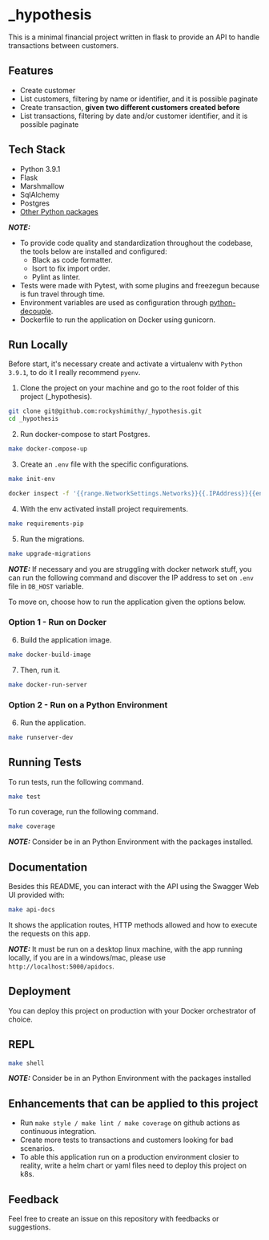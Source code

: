 # \_hypothesis

This is a minimal financial project written in flask to provide an API to handle transactions between customers.

## Features

- Create customer
- List customers, filtering by name or identifier, and it is possible paginate
- Create transaction, **given two different customers created before**
- List transactions, filtering by date and/or customer identifier, and it is possible paginate 

## Tech Stack

- Python 3.9.1
- Flask
- Marshmallow
- SqlAlchemy
- Postgres
- [Other Python packages](requirements/requirements.in)

**_NOTE:_**

- To provide code quality and standardization throughout the codebase, the tools below are installed and configured:
  - Black as code formatter.
  - Isort to fix import order.
  - Pylint as linter.
- Tests were made with Pytest, with some plugins and freezegun because is fun travel through time.
- Environment variables are used as configuration through [python-decouple](https://github.com/henriquebastos/python-decouple).
- Dockerfile to run the application on Docker using gunicorn.

## Run Locally

Before start, it's necessary create and activate a virtualenv with `Python 3.9.1`, to do it I really recommend `pyenv`.

1.  Clone the project on your machine and go to the root folder of this project (_hypothesis).
```bash
git clone git@github.com:rockyshimithy/_hypothesis.git
cd _hypothesis
```

2. Run docker-compose to start Postgres.
```bash
make docker-compose-up
```

3. Create an `.env` file with the specific configurations.
```bash
make init-env
```

```bash
docker inspect -f '{{range.NetworkSettings.Networks}}{{.IPAddress}}{{end}}' <postgres_container_identifier>
```

4. With the env activated install project requirements.
```bash
make requirements-pip
```

5. Run the migrations.
```bash
make upgrade-migrations
```
**_NOTE:_** If necessary and you are struggling with docker network stuff, you can run the following command and discover the IP address to set on `.env` file in `DB_HOST` variable.

To move on, choose how to run the application given the options below.

### Option 1 - Run on Docker

6. Build the application image.
```bash
make docker-build-image
```

7. Then, run it.
```bash
make docker-run-server
```

### Option 2 - Run on a Python Environment

6. Run the application.
```bash
make runserver-dev
```

## Running Tests

To run tests, run the following command.
```bash
make test
```

To run coverage, run the following command.
```bash
make coverage
```

**_NOTE:_** Consider be in an Python Environment with the packages installed.

## Documentation

Besides this README, you can interact with the API using the Swagger Web UI provided with:
```bash
make api-docs
```
It shows the application routes, HTTP methods allowed and how to execute the requests on this app.

**_NOTE:_** It must be run on a desktop linux machine, with the app running locally, if you are in a windows/mac, please use `http://localhost:5000/apidocs`.

## Deployment

You can deploy this project on production with your Docker orchestrator of choice.

## REPL

```bash
make shell
```

**_NOTE:_** Consider be in an Python Environment with the packages installed

## Enhancements that can be applied to this project

- Run `make style / make lint / make coverage` on github actions as continuous integration.
- Create more tests to transactions and customers looking for bad scenarios.
- To able this application run on a production environment closier to reality, write a helm chart or yaml files need to deploy this project on k8s.

## Feedback

Feel free to create an issue on this repository with feedbacks or suggestions.
